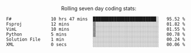 <!--<p align="center">
  <img width="auto" src ="https://github-readme-stats.vercel.app/api/top-langs/?username=syrkis&layout=compact&hide_border=true&theme=darcula&bg_color=00000000&langs_count=6&hide=jupyter%20notebook,JavaScript,HTML" width = 400>
      <img src ="https://github-readme-streak-stats.herokuapp.com?user=syrkis&theme=darcula&hide_border=true&background=FFFFFF00" width = 400>

</p>-->
<p align="center">Rolling seven day coding stats:</p>
<!--START_SECTION:waka-->

```text
F#               10 hrs 47 mins  ████████████████████████░   95.52 %
Fsproj           12 mins         ▒░░░░░░░░░░░░░░░░░░░░░░░░   01.82 %
VimL             10 mins         ▒░░░░░░░░░░░░░░░░░░░░░░░░   01.55 %
Python           5 mins          ▒░░░░░░░░░░░░░░░░░░░░░░░░   00.78 %
Solution File    1 min           ░░░░░░░░░░░░░░░░░░░░░░░░░   00.24 %
XML              0 secs          ░░░░░░░░░░░░░░░░░░░░░░░░░   00.06 %
```

<!--END_SECTION:waka-->
